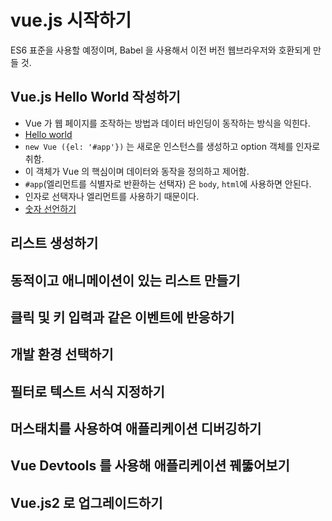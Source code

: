# vue.js 시작하기

ES6 표준을 사용할 예정이며, Babel 을 사용해서 이전 버전 웹브라우저와 호환되게 만들 것.

## Vue.js Hello World 작성하기

* Vue 가 웹 페이지를 조작하는 방법과 데이터 바인딩이 동작하는 방식을 익힌다.
* [Hello world](https://jsfiddle.net/0o0L517x/2/)
* `new Vue ({el: '#app'})` 는 새로운 인스턴스를 생성하고 option 객체를 인자로 취함.
* 이 객체가 Vue 의 핵심이며 데이터와 동작을 정의하고 제어함.
* `#app`(엘리먼트를 식별자로 반환하는 선택자) 은 `body`, `html`에 사용하면 안된다.
* 인자로 선택자나 엘리먼트를 사용하기 때문이다.
* [숫자 선언하기](https://jsfiddle.net/shoo7830/qbmwmh1q/1/)

## 리스트 생성하기

## 동적이고 애니메이션이 있는 리스트 만들기

## 클릭 및 키 입력과 같은 이벤트에 반응하기

## 개발 환경 선택하기

## 필터로 텍스트 서식 지정하기

## 머스태치를 사용하여 애플리케이션 디버깅하기

## Vue Devtools 를 사용해 애플리케이션 꿰뚫어보기

## Vue.js2 로 업그레이드하기
